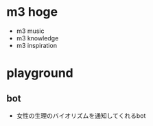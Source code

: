 # m3 hoge
* m3 music
* m3 knowledge
* m3 inspiration

# playground
## bot
* 女性の生理のバイオリズムを通知してくれるbot
